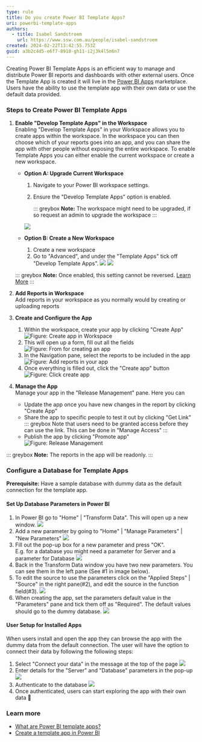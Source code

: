 ```yaml
---
type: rule
title: Do you create Power BI Template Apps?
uri: powerbi-template-apps
authors:
  - title: Isabel Sandstroem
    url: https://www.ssw.com.au/people/isabel-sandstroem
created: 2024-02-22T13:42:55.753Z
guid: a3b2c4d5-e6f7-8910-gh11-i2j3k4l5m6n7
---
```


Creating Power BI Template Apps is an efficient way to manage and distribute Power BI reports and dashboards with other external users.
Once the Template App is created it will live in the [Power BI Apps](https://app.powerbi.com/groups/me/getapps/apps) marketplace. 
Users have the ability to use the template app with their own data or use the default data provided.

<!--endintro-->

### Steps to Create Power BI Template Apps

1. **Enable "Develop Template Apps" in the Workspace**  
Enabling "Develop Template Apps" in your Workspace allows you to create apps within the workspace. 
In the workspace you can then choose which of your reports goes into an app, and you can share the app with other people without exposing the entire workspace.
To enable Template Apps you can either enable the current workspace or create a new workspace.
    - **Option A: Upgrade Current Workspace**
      1. Navigate to your Power BI workspace settings.
      2. Ensure the "Develop Template Apps" option is enabled.
      
         ::: greybox
         **Note:** The workspace might need to be upgraded, if so request an admin to upgrade the workspace
         :::
      
      ![](workspace-settings.png) 

   - **Option B: Create a New Workspace**
     1. Create a new workspace 
     2. Go to "Advanced", and under the "Template Apps" tick off "Develop Template Apps".
     ![](create-workspace-click-advanced.png) ![](create-workspace-tick.png)
   
   ::: greybox
   **Note:** Once enabled, this setting cannot be reversed. [Learn More](https://community.fabric.microsoft.com/t5/Service/Workspace-develop-a-template-app-option-is-greyed-out/m-p/2319432)
   :::

2. **Add Reports in Workspace**  
Add reports in your workspace as you normally would by creating or uploading reports 

3. **Create and Configure the App**
   1. Within the workspace, create your app by clicking "Create App"
   ![Figure: Create app in Workspace](create-app.png)
   2. This will open up a form, fill out all the fields
   ![Figure: From for creating an app](create-app-form.png)
   3. In the Navigation pane, select the reports to be included in the app
   ![Figure: Add reports in your app](create-app-select-reports.png)
   4. Once everything is filled out, click the "Create app" button
   ![Figure: Click create app](create-app-button.png)

4. **Manage the App**  
Manage your app in the "Release Management" pane. Here you can 
   - Update the app once you have new changes in the report by clicking "Create App"
   - Share the app to specific people to test it out by clicking "Get Link"  
   ::: greybox Note that users need to be granted access before they can use the link. This can be done in "Manage Access" :::
   - Publish the app by clicking "Promote app"
   ![Figure: Release Management](release%20management.png)

::: greybox
**Note:** The reports in the app will be readonly.
:::

### Configure a Database for Template Apps

**Prerequisite:** Have a sample database with dummy data as the default connection for the template app.

#### Set Up Database Parameters in Power BI


1. In Power BI go to "Home" | "Transform Data". This will open up a new window.
![](powerbi-transform-data.png)
2. Add a new parameter by going to "Home" | "Manage Parameters" | "New Parameters"
![](powerbi-manage-parameters.png)
3. Fill out the pop-up box for a new parameter and press "OK".   
E.g. for a database you might need a parameter for Server and a parameter for Database
![](powerbi-manage-parameters-popup.png)
4. Back in the Transform Data window you have two new parameters. You can see them in the left pane (See #1 in image below).
5. To edit the source to use the parameters click on the "Applied Steps" | "Source" in the right pane(#2), and edit the source in the function field(#3).
![](powerbi-transform-data-parameters.png)
6. When creating the app, set the parameters default value in the "Parameters" pane and tick them off as "Required". The default values should go to the dummy database.
![](create-app-database-parameters.png)

#### User Setup for Installed Apps

When users install and open the app they can browse the app with the dummy data from the default connection. 
The user will have the option to connect their data by following the following steps:

1. Select "Connect your data" in the message at the top of the page
![](app-connect-data.png)
2. Enter details for the "Server" and "Database" parameters in the pop-up
![](app-connect-data-enter-details.png)
3. Authenticate to the database
![](app-connect-data-authenticate.png)
4. Once authenticated, users can start exploring the app with their own data 🚀

### Learn more
- [What are Power BI template apps?](https://learn.microsoft.com/en-us/power-bi/connect-data/service-template-apps-overview)
- [Create a template app in Power BI](https://learn.microsoft.com/en-us/power-bi/connect-data/service-template-apps-create)
